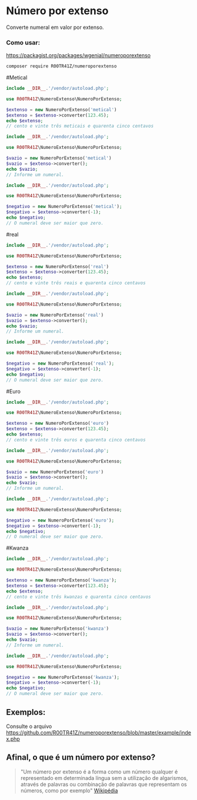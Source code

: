 # Número por extenso

Converte numeral em valor por extenso.

### Como usar:

https://packagist.org/packages/wgenial/numeroporextenso

```bash
composer require R00TR41Z/numeroporextenso
```
#Metical

```php
include __DIR__.'/vendor/autoload.php';

use R00TR41Z\NumeroExtenso\NumeroPorExtenso;

$extenso = new NumeroPorExtenso('metical')
$extenso = $extenso->converter(123.45);
echo $extenso;
// cento e vinte três meticais e quarenta cinco centavos
```

```php
include __DIR__.'/vendor/autoload.php';

use R00TR41Z\NumeroExtenso\NumeroPorExtenso;

$vazio = new NumeroPorExtenso('metical')
$vazio = $extenso->converter();
echo $vazio;
// Informe um numeral.
```


```php
include __DIR__.'/vendor/autoload.php';

use R00TR41Z\NumeroExtenso\NumeroPorExtenso;

$negativo = new NumeroPorExtenso('metical');
$negativo = $extenso->converter(-1);
echo $negativo;
// O numeral deve ser maior que zero.
```


#real

```php
include __DIR__.'/vendor/autoload.php';

use R00TR41Z\NumeroExtenso\NumeroPorExtenso;

$extenso = new NumeroPorExtenso('real')
$extenso = $extenso->converter(123.45);
echo $extenso;
// cento e vinte três reais e quarenta cinco centavos
```

```php
include __DIR__.'/vendor/autoload.php';

use R00TR41Z\NumeroExtenso\NumeroPorExtenso;

$vazio = new NumeroPorExtenso('real')
$vazio = $extenso->converter();
echo $vazio;
// Informe um numeral.
```


```php
include __DIR__.'/vendor/autoload.php';

use R00TR41Z\NumeroExtenso\NumeroPorExtenso;

$negativo = new NumeroPorExtenso('real');
$negativo = $extenso->converter(-1);
echo $negativo;
// O numeral deve ser maior que zero.
```


#Euro

```php
include __DIR__.'/vendor/autoload.php';

use R00TR41Z\NumeroExtenso\NumeroPorExtenso;

$extenso = new NumeroPorExtenso('euro')
$extenso = $extenso->converter(123.45);
echo $extenso;
// cento e vinte três euros e quarenta cinco centavos
```

```php
include __DIR__.'/vendor/autoload.php';

use R00TR41Z\NumeroExtenso\NumeroPorExtenso;

$vazio = new NumeroPorExtenso('euro')
$vazio = $extenso->converter();
echo $vazio;
// Informe um numeral.
```


```php
include __DIR__.'/vendor/autoload.php';

use R00TR41Z\NumeroExtenso\NumeroPorExtenso;

$negativo = new NumeroPorExtenso('euro');
$negativo = $extenso->converter(-1);
echo $negativo;
// O numeral deve ser maior que zero.
```


#Kwanza

```php
include __DIR__.'/vendor/autoload.php';

use R00TR41Z\NumeroExtenso\NumeroPorExtenso;

$extenso = new NumeroPorExtenso('kwanza');
$extenso = $extenso->converter(123.45);
echo $extenso;
// cento e vinte três kwanzas e quarenta cinco centavos
```

```php
include __DIR__.'/vendor/autoload.php';

use R00TR41Z\NumeroExtenso\NumeroPorExtenso;

$vazio = new NumeroPorExtenso('kwanza')
$vazio = $extenso->converter();
echo $vazio;
// Informe um numeral.
```


```php
include __DIR__.'/vendor/autoload.php';

use R00TR41Z\NumeroExtenso\NumeroPorExtenso;

$negativo = new NumeroPorExtenso('kwanza');
$negativo = $extenso->converter(-1);
echo $negativo;
// O numeral deve ser maior que zero.
```





## Exemplos:
Consulte o arquivo https://github.com/R00TR41Z/numeroporextenso/blob/master/example/index.php


## Afinal, o que é um número por extenso?
> "Um número por extenso é a forma como um número qualquer é representado em determinada língua sem a utilização de algarismos, através de palavras ou combinação de palavras que representam os números, como por exemplo" [Wikipédia](https://pt.wikipedia.org/wiki/Número_por_extenso)